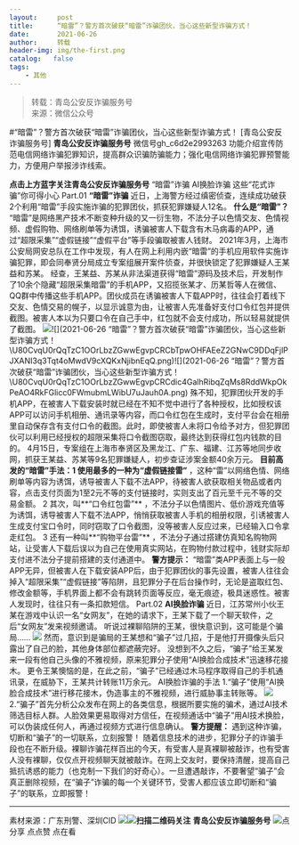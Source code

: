 ```yaml
---
layout:     post
title:      “暗雷”？警方首次破获“暗雷”诈骗团伙，当心这些新型诈骗方式！
date:       2021-06-26
author:     转载
header-img: img/the-first.png
catalog:   false
tags:
    - 其他
---
```


<blockquote><p>转载：青岛公安反诈骗服务号<br>
来源：微信公众号</p></blockquote>

#“暗雷”？警方首次破获“暗雷”诈骗团伙，当心这些新型诈骗方式！
[青岛公安反诈骗服务号]
**青岛公安反诈骗服务号**
微信号gh_c6d2e2993263
功能介绍宣传防范电信网络诈骗犯罪知识，提高群众识骗防骗能力；强化电信网络诈骗犯罪预警能力，方便用户举报涉诈线索。

**点击上方蓝字关注青岛公安反诈骗服务号**
“暗雷”诈骗
AI换脸诈骗
这些“花式诈骗”你可得小心
Part.01
**“暗雷”诈骗**
近日，上海警方经过缜密侦查，连续成功破获2个利用“暗雷”手段实施诈骗的犯罪团伙，抓获犯罪嫌疑人12名。
**什么是“暗雷”？**
“暗雷”是网络黑产技术不断变种升级的又一衍生物，不法分子以色情交友、色情视频、虚假购物、网络刷单等为诱饵，诱骗被害人下载含有木马病毒的APP，通过“超限采集”“虚假链接”“虚假平台”等手段骗取被害人钱财。
2021年3月，上海市公安局网安总队在工作中发现，有人在网上利用内嵌“暗雷”的手机应用软件实施诈骗犯罪，即会同奉贤分局成立专案组展开案件侦查，并很快锁定了犯罪嫌疑人王某益和苏某。
经查，王某益、苏某从非法渠道获得“暗雷”源码及技术后，开发制作了10余个隐藏“超限采集暗雷”的手机APP，又招揽张某才、历某哲等人在微信、QQ群中传播这些手机APP。团伙成员在诱骗被害人下载APP时，往往会打着线下交友、色情交易的幌子，以显示诚意为由，让被害人先准备好支付口令红包并提供截图。被害人本以为只要口令在自己手中，红包就不会支付成功，所以轻易就提供了截图。
![]({{site.baseurl}}/postimg/U80CvqU0rQqTzC1OOrLbzZGwwEgvpCRCnphPw1Bibc1jpUkNEJORYrNiaAXV7H5f3fP2sDL9ibhESRUl5tvfXPCeg.png)![](2021-06-26
“暗雷”？警方首次破获“暗雷”诈骗团伙，当心这些新型诈骗方式！\\U80CvqU0rQqTzC1OOrLbzZGwwEgvpCRCbTpwOHFAEeZ2GNwC9DDqFjlPJXANI3q3Tqt4oMwdV9cXQKxNjibnEqQ.png)![](2021-06-26
“暗雷”？警方首次破获“暗雷”诈骗团伙，当心这些新型诈骗方式！\\U80CvqU0rQqTzC1OOrLbzZGwwEgvpCRCdic4GalhRibqZqMs8RddWkpOkPeAO4RkFGlicc0FWmubmLWibU7uJauh0A.png)
殊不知，犯罪团伙开发的手机APP，在被害人下载安装时就已经在不知不觉中进行了各种授权，比如授权该APP可以访问手机相册、通讯录等内容，而口令红包在生成时，支付平台会在相册里自动保存含有支付口令的截图。此时，即使被害人未将口令给予对方，但犯罪团伙可以利用已经授权的超限采集将口令截图窃取，最终达到获得红包内钱款的目的。
4月15日，专案组在上海市奉贤区及黑龙江、广东、福建、江苏等地同步收网，抓获王某益、苏某等9名犯罪嫌疑人，初步查证涉案金额40余万元。
**目前高发的“暗雷”手法：**1
使用最多的一种为**“虚假链接雷”**
，这种“雷”以网络色情、网络刷单等内容为诱饵，诱导被害人下载不法APP，待被害人欲获取相关物品或者内容，点击支付页面为1至2元不等的支付链接时，实则支出了百元至千元不等的交易金额。
2
其次，叫**“口令红包雷”**
，不法分子以色情图片、低价游戏充值等为诱饵，诱导被害人下载不法APP，悄悄获取被害人手机的相册权限，引诱被害人生成支付宝口令时，同时窃取了口令截图，没等被害人反应过来，已经输入口令拿走红包。
3
还有一种叫**“购物平台雷”**
，不法分子通过搭建仿真知名购物网站，让受害人下载后误以为自己在使用真实网站，在购物付款过程中，钱财实际却支付进不法分子提前搭建的支付通道中。
**警方提示：**
“暗雷”类APP表面上与一般APP无异，但被害人在下载安装APP后，由于犯罪团伙的事先设置，被害人往往会掉入“超限采集”“虚假链接”等陷阱，且犯罪分子在后台操作时，无论是盗取红包、修改金额等，手机界面上都不会有跳转页面等反应，毫无痕迹，极具迷惑性。被害人发现时，往往只有一条扣款短信。
Part.02
**AI换脸诈骗**
近日，江苏常州小伙王某在游戏中认识一名“女网友”，在她的请求下，王某下载了一个聊天软件，之后“女网友”发来视频邀请。
听说过裸聊陷阱的王某，很快意识到，这可能是个骗局……
![]({{site.baseurl}}/postimg/wACibymjuTzYXj8xSozuVcOS4M4SOtr2N53SrorQKq6krZF4SiccjDpZo6pzCTGqJgWczz2FsiazuZPppXc6nwibNA.jpeg)
然而，意识到是骗局的王某想和“骗子”过几招，于是他打开摄像头后只露出了自己的脸，其他身体部位都遮蔽完好。
没想到不久之后，“骗子”给王某发来一段有他自己头像的不雅视频，原来犯罪分子使用“AI换脸合成技术”迅速移花接木。
更令王某懊恼的是，在此之前，“骗子”已经通过木马程序取得自己的手机通讯录，在威胁下，王某共计转账11万余元。
AI换脸诈骗的手法
1.“骗子”使用“AI换脸合成技术”进行移花接木，伪造事主的不雅视频，进行威胁事主转账等。
![]({{site.baseurl}}/postimg/WjxoaIP8tl0nxnsbYlg2Shj9mU3jZ343oXeVbVVNC6cc5zh6FWs2GJ9NP7jHmZyQNfRC0GAWvkNNo9yJYQCf6w.jpeg)
2.“骗子”首先分析公众发布在网上的各类信息，根据所要实施的骗术，通过AI技术筛选目标人群。人脸效果更易取得对方信任，在视频通话中“骗子”用AI技术换脸，可以伪装成任何人，再通过视频方式进行信息确认。
**警方提醒：**
遇到这种诈骗，切断和“骗子”的一切联系，立刻报警！
随着信息技术的进步，犯罪分子的诈骗手段也在不断升级。裸聊诈骗花样百出的今天，有受害人是真裸聊被敲诈，也有受害人没有裸聊，仅仅点开视频聊天就被敲诈。在网上交友时，要保持清醒，提高自己抵抗诱惑的能力（也克制一下我们的好奇心）。一旦遭遇敲诈，不要奢望“骗子”会真正删除视频，在“骗子”诈骗的每一个关键环节，受害人都应该立即切断和“骗子”的联系，立即报警！
***
素材来源：广东刑警、深圳CID
![](https://mmbiz.qpic.cn/mmbiz_png/6xI4h676QXzia5naazW6wFR5ml91zib85OnAdBFSTibic8yWLuWic1rKJBicwSgnqzI9icFMSpImia2H4zZhqLVTr724UA/640)![](https://mmbiz.qpic.cn/mmbiz_jpg/1GjWwxYB3dk0QR6pndF2SISfW55mAuAxDQOiaC2Geq1kE9oibrv0xIEyiazCyo7VubILLicuLicBW77qleN0GPJOTAQ/640)**扫描二维码关注**
**青岛公安反诈骗服务号**
![](https://mmbiz.qpic.cn/mmbiz_png/6xI4h676QXzia5naazW6wFR5ml91zib85O2ObvfHFG7tH1qAI6iakIGohmLu4siar1ZzMiawQ7QicgfyZFjriavRic3M6Q/640)点分享
点点赞
点在看
